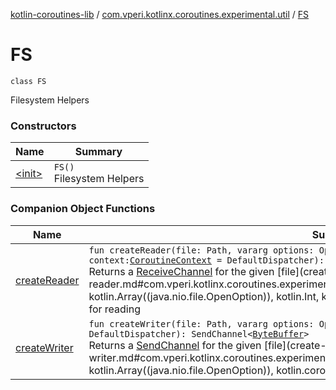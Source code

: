 [kotlin-coroutines-lib](../../index.md) / [com.vperi.kotlinx.coroutines.experimental.util](../index.md) / [FS](./index.md)

# FS

`class FS`

Filesystem Helpers

### Constructors

| Name | Summary |
|---|---|
| [&lt;init&gt;](-init-.md) | `FS()`<br>Filesystem Helpers |

### Companion Object Functions

| Name | Summary |
|---|---|
| [createReader](create-reader.md) | `fun createReader(file: Path, vararg options: OpenOption, blockSize: `[`Int`](https://kotlinlang.org/api/latest/jvm/stdlib/kotlin/-int/index.html)` = 1024, context: `[`CoroutineContext`](https://kotlinlang.org/api/latest/jvm/stdlib/kotlin.coroutines.experimental/-coroutine-context/index.html)` = DefaultDispatcher): ReceiveChannel<`[`ByteBuffer`](http://docs.oracle.com/javase/6/docs/api/java/nio/ByteBuffer.html)`>`<br>Returns a [ReceiveChannel](#) for the given [file](create-reader.md#com.vperi.kotlinx.coroutines.experimental.util.FS.Companion$createReader(java.nio.file.Path, kotlin.Array((java.nio.file.OpenOption)), kotlin.Int, kotlin.coroutines.experimental.CoroutineContext)/file) for reading |
| [createWriter](create-writer.md) | `fun createWriter(file: Path, vararg options: OpenOption, context: `[`CoroutineContext`](https://kotlinlang.org/api/latest/jvm/stdlib/kotlin.coroutines.experimental/-coroutine-context/index.html)` = DefaultDispatcher): SendChannel<`[`ByteBuffer`](http://docs.oracle.com/javase/6/docs/api/java/nio/ByteBuffer.html)`>`<br>Returns a [SendChannel](#) for the given [file](create-writer.md#com.vperi.kotlinx.coroutines.experimental.util.FS.Companion$createWriter(java.nio.file.Path, kotlin.Array((java.nio.file.OpenOption)), kotlin.coroutines.experimental.CoroutineContext)/file) for writing |
